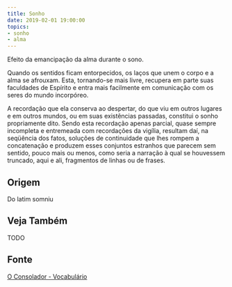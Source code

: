 ```yaml
---
title: Sonho
date: 2019-02-01 19:00:00
topics:
- sonho
- alma
---
```


Efeito da emancipação da alma durante o sono. 

Quando os sentidos ficam entorpecidos, os laços que unem o corpo e a alma se
afrouxam. Esta, tornando-se mais livre, recupera em parte suas faculdades de
Espírito e entra mais facilmente em comunicação com os seres do mundo
incorpóreo.

A recordação que ela conserva ao despertar, do que viu em outros lugares e em
outros mundos, ou em suas existências passadas, constitui o sonho propriamente
dito. Sendo esta recordação apenas parcial, quase sempre incompleta e
entremeada com recordações da vigília, resultam daí, na seqüência dos fatos,
soluções de continuidade que lhes rompem a concatenação e produzem esses
conjuntos estranhos que parecem sem sentido, pouco mais ou menos, como seria a
narração à qual se houvessem truncado, aqui e ali, fragmentos de linhas ou de
frases.

## Origem
Do latim somniu

## Veja Também
TODO

## Fonte
[O Consolador - Vocabulário](http://www.oconsolador.com.br/linkfixo/vocabulario/principal.html)
